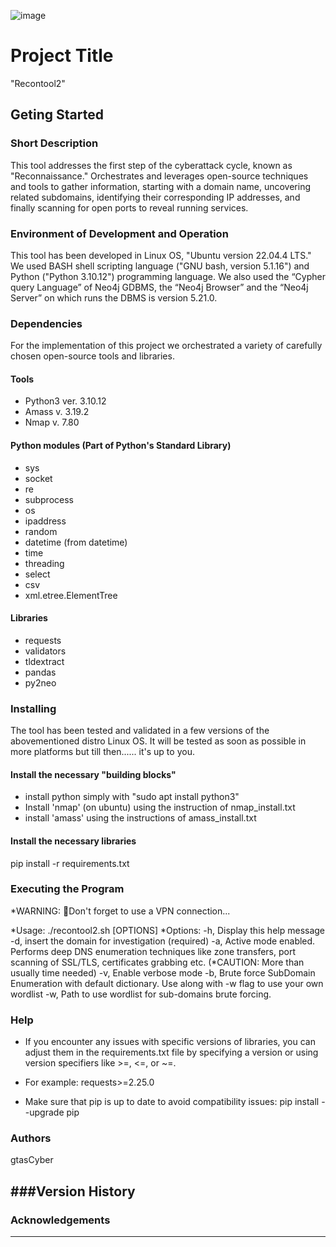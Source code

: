 ![image](https://github.com/user-attachments/assets/edfe3a05-3a62-4dd5-8a77-8d2e702642a4)

# Project Title
"Recontool2"


## Geting Started
### Short Description
This tool addresses the first step of the cyberattack cycle, known as "Reconnaissance." 
Orchestrates and leverages open-source techniques and tools to gather information, starting with a domain name, uncovering related subdomains, 
identifying their corresponding IP addresses, and finally scanning for open ports to reveal running services. 

### Environment of Development and Operation
This tool has been developed in Linux OS, "Ubuntu version 22.04.4 LTS."
We used BASH shell scripting language ("GNU bash, version 5.1.16") and Python ("Python 3.10.12") programming language.
We also used the “Cypher query Language” of Neo4j GDBMS, the “Neo4j Browser” and the “Neo4j Server” on which runs the DBMS is version 5.21.0.


### Dependencies
For the implementation of this project we orchestrated a variety of carefully chosen open-source tools and libraries. 

#### Tools
- Python3 ver. 3.10.12
- Amass v. 3.19.2
- Nmap v. 7.80

#### Python modules (Part of Python's Standard Library)
- sys
- socket
- re
- subprocess
- os
- ipaddress
- random
- datetime (from datetime)
- time
- threading
- select
- csv
- xml.etree.ElementTree

#### Libraries
- requests
- validators
- tldextract
- pandas
- py2neo


### Installing
The tool has been tested and validated in a few versions of the abovementioned distro Linux OS. 
It will be tested as soon as possible in more platforms but till then...... it's up to you.


#### Install the necessary "building blocks"
- install python simply with "sudo apt install python3"
- Install 'nmap' (on ubuntu) using the instruction of nmap_install.txt
- install 'amass' using the instructions of amass_install.txt


#### Install the necessary libraries
pip install -r requirements.txt



### Executing the Program
*WARNING: Don't forget to use a VPN connection...

*Usage: ./recontool2.sh [OPTIONS]
*Options:
 -h,      Display this help message
 -d,      insert the domain for investigation (required)
 -a,      Active mode enabled. Performs deep DNS enumeration techniques like zone transfers, port scanning of SSL/TLS, certificates grabbing etc. (*CAUTION: More than usually time needed)
 -v,      Enable verbose mode
 -b,      Brute force SubDomain Enumeration with default dictionary. Use along with -w flag to use your own wordlist
 -w,      Path to use wordlist for sub-domains brute forcing.






### Help
- If you encounter any issues with specific versions of libraries, you can adjust them in the requirements.txt file by specifying a version or using version specifiers like >=, <=, or ~=. 
- For example:
requests>=2.25.0

- Make sure that pip is up to date to avoid compatibility issues:
pip install --upgrade pip


### Authors
gtasCyber


###Version History
---


### Acknowledgements 
---

